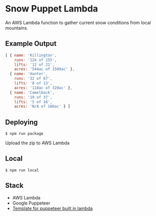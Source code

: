 # Snow Puppet Lambda

An AWS Lambda function to gather current snow conditions from local mountains.

## Example Output
```javascript
[ { name: 'Killington',
    runs: '124 of 155',
    lifts: '12 of 21',
    acres: '544ac of 1509ac' },
  { name: 'Hunter',
    runs: '32 of 67',
    lifts: '8 of 13',
    acres: '118ac of 320ac' },
  { name: 'Camelback',
    runs: '19 of 37',
    lifts: '5 of 16',
    acres: 'N/A of 166ac' } ]
```

## Deploying
```
$ npm run package
```
Upload the zip to AWS Lambda

## Local
```
$ npm run local
```

## Stack
- AWS Lambda
- Google Puppeteer
- [Template for puppeteer built in lambda](https://github.com/sambaiz/puppeteer-lambda-starter-kit)
